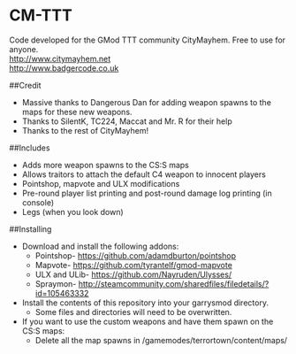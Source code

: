 CM-TTT
======

Code developed for the GMod TTT community CityMayhem. Free to use for anyone.  
http://www.citymayhem.net  
http://www.badgercode.co.uk  

##Credit
* Massive thanks to Dangerous Dan for adding weapon spawns to the maps for these new weapons.  
* Thanks to SilentK, TC224, Maccat and Mr. R for their help
* Thanks to the rest of CityMayhem!


##Includes
* Adds more weapon spawns to the CS:S maps
* Allows traitors to attach the default C4 weapon to innocent players
* Pointshop, mapvote and ULX modifications
* Pre-round player list printing and post-round damage log printing (in console)
* Legs (when you look down)


##Installing
* Download and install the following addons:
  * Pointshop- https://github.com/adamdburton/pointshop
  * Mapvote- https://github.com/tyrantelf/gmod-mapvote
  * ULX and ULib- https://github.com/Nayruden/Ulysses/
  * Spraymon- http://steamcommunity.com/sharedfiles/filedetails/?id=105463332
* Install the contents of this repository into your garrysmod directory.
  * Some files and directories will need to be overwritten.
* If you want to use the custom weapons and have them spawn on the CS:S maps:  
  * Delete all the map spawns in /gamemodes/terrortown/content/maps/
